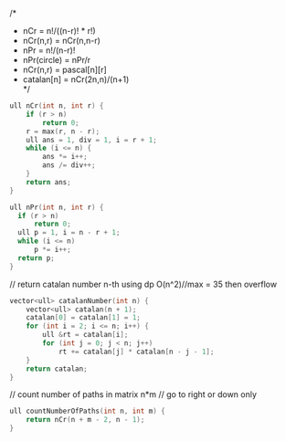   
/*  
* nCr = n!/((n-r)! * r!)  
* nCr(n,r) = nCr(n,n-r)  
* nPr = n!/(n-r)!  
* nPr(circle) = nPr/r  
* nCr(n,r) = pascal[n][r]  
* catalan[n] = nCr(2n,n)/(n+1)  
*/  
```cpp
ull nCr(int n, int r) {  
    if (r > n)  
        return 0;  
    r = max(r, n - r);  
    ull ans = 1, div = 1, i = r + 1;  
    while (i <= n) {  
        ans *= i++;  
        ans /= div++;  
    }  
    return ans;  
}  
```

  ```cpp
ull nPr(int n, int r) {  
    if (r > n)  
        return 0;  
    ull p = 1, i = n - r + 1;  
    while (i <= n)  
        p *= i++;  
    return p;  
}  
  
```
// return catalan number n-th using dp O(n^2)//max = 35 then overflow  
```cpp
vector<ull> catalanNumber(int n) {  
    vector<ull> catalan(n + 1);  
    catalan[0] = catalan[1] = 1;  
    for (int i = 2; i <= n; i++) {  
        ull &rt = catalan[i];  
        for (int j = 0; j < n; j++)  
            rt += catalan[j] * catalan[n - j - 1];  
    }  
    return catalan;  
}  
```
  
// count number of paths in matrix n*m // go to right or down only  
```cpp
ull countNumberOfPaths(int n, int m) {  
    return nCr(n + m - 2, n - 1);  
}
```